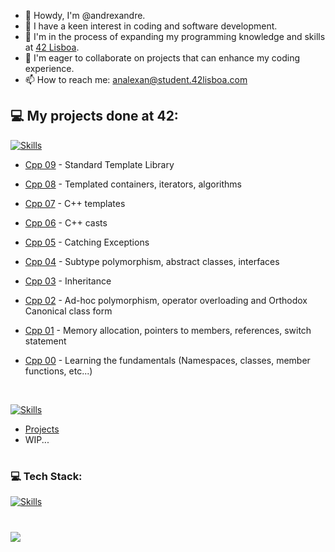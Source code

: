 <!---
I SHOULD NOT LEAVE MY ACCOUNTS SIGNIN ON STRANGE COMPUTERS (THIS TIME A FELLOW FRIEND HAS DONE THAT FOR YOU)
thanks fellow friend, can u message me on slack: analexan
--->
- 👋 Howdy, I'm @andrexandre.
- 👀 I have a keen interest in coding and software development.
- 🌱 I'm in the process of expanding my programming knowledge and skills at [42 Lisboa](http://www.42lisboa.com).
- 💞️ I'm eager to collaborate on projects that can enhance my coding experience.
- 📫 How to reach me: analexan@student.42lisboa.com

## 💻 My projects done at 42:
[![Skills](https://skillicons.dev/icons?i=cpp)](https://skillicons.dev)

- <a href="https://github.com/andrexandre/cpp-modules/tree/main/cpp9">Cpp 09</a> - Standard Template Library

- <a href="https://github.com/andrexandre/cpp-modules/tree/main/cpp8">Cpp 08</a> - Templated containers, iterators, algorithms

- <a href="https://github.com/andrexandre/cpp-modules/tree/main/cpp7">Cpp 07</a> - C++ templates

- <a href="https://github.com/andrexandre/cpp-modules/tree/main/cpp6">Cpp 06</a> - C++ casts

- <a href="https://github.com/andrexandre/cpp-modules/tree/main/cpp5">Cpp 05</a> - Catching Exceptions

- <a href="https://github.com/andrexandre/cpp-modules/tree/main/cpp4">Cpp 04</a> - Subtype polymorphism, abstract classes, interfaces

- <a href="https://github.com/andrexandre/cpp-modules/tree/main/cpp3">Cpp 03</a> - Inheritance

- <a href="https://github.com/andrexandre/cpp-modules/tree/main/cpp2">Cpp 02</a> - Ad-hoc polymorphism, operator overloading and Orthodox Canonical class form

- <a href="https://github.com/andrexandre/cpp-modules/tree/main/cpp1">Cpp 01</a> - Memory allocation, pointers to members, references, switch statement

- <a href="https://github.com/andrexandre/cpp-modules/tree/main/cpp0">Cpp 00</a> - Learning the fundamentals (Namespaces, classes, member functions, etc...)
<br />

[![Skills](https://skillicons.dev/icons?i=c)](https://skillicons.dev)

- [Projects](https://github.com/andrexandre?tab=repositories&q=&type=&language=c&sort=)
- WIP...
#
### 💻 Tech Stack:
[![Skills](https://skillicons.dev/icons?i=c,cpp,bash,cmake,git,SPACE,github,vscode,visualstudio,discord,SPACE,linux,ubuntu,windows)](https://skillicons.dev)
#
[![](https://visitcount.itsvg.in/api?id=andrexandre&icon=0&color=0)](https://visitcount.itsvg.in)
